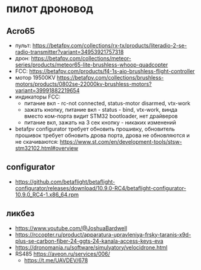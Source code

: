 # пилот дроновод

## Acro65

 * пульт: https://betafpv.com/collections/rx-tx/products/literadio-2-se-radio-transmitter?variant=34953921757318
 * дрон: https://betafpv.com/collections/meteor-series/products/meteor65-lite-brushless-whoop-quadcopter
 * FCC: https://betafpv.com/products/f4-1s-aio-brushless-flight-controller
 * мотор 19500KV https://betafpv.com/collections/brushless-motors/products/0802se-22000kv-brushless-motors?variant=39991882219654
 * индикаторы FCC:
	* питание вкл - rc-not connected, status-motor disarmed, vtx-work
	* зажать кнопку, питание вкл - status - bind, vtx-work, винда вместо ком-порта видит STM32 bootloader, нет драйверов
	* питание вкл, зажать на 3 сек кнопку - никаких изменений
 * betafpv configurator требует обновить прошивку, обновитель прошивок требует обновить дрова порта, дрова не обновляются и не скачиваются: https://www.st.com/en/development-tools/stsw-stm32102.html#overview

## configurator

 * https://github.com/betaflight/betaflight-configurator/releases/download/10.9.0-RC4/betaflight-configurator-10.9.0_RC4-1.x86_64.rpm


## ликбез

 * https://www.youtube.com/@JoshuaBardwell
 * https://rccopter.ru/product/apparatura-upravleniya-frsky-taranis-x9d-plus-se-carbon-fiber-24-ggts-24-kanala-access-keys-eva
 * https://dronomania.ru/software/simulyatory/velocidrone.html
 * RS485 https://aveon.ru/services/006/
	* https://t.me/UAVDEV/678

